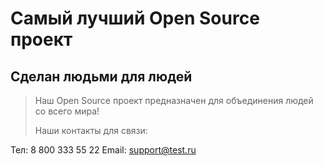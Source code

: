 # Самый лучший Open Source проект

## Сделан людьми для людей

> Наш Open Source проект предназначен для объединения людей со всего мира!
>
> Наши контакты для связи:

Тел: 8 800 333 55 22
Email: support@test.ru
